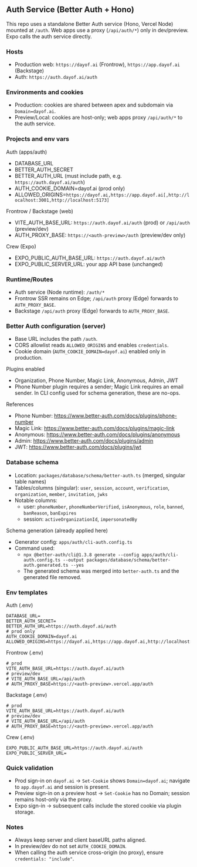 ## Auth Service (Better Auth + Hono)

This repo uses a standalone Better Auth service (Hono, Vercel Node) mounted at `/auth`. Web apps use a proxy (`/api/auth/*`) only in dev/preview. Expo calls the auth service directly.

### Hosts

- Production web: `https://dayof.ai` (Frontrow), `https://app.dayof.ai` (Backstage)
- Auth: `https://auth.dayof.ai/auth`

### Environments and cookies

- Production: cookies are shared between apex and subdomain via `Domain=dayof.ai`.
- Preview/Local: cookies are host-only; web apps proxy `/api/auth/*` to the auth service.

### Projects and env vars

Auth (apps/auth)

- DATABASE_URL
- BETTER_AUTH_SECRET
- BETTER_AUTH_URL (must include path, e.g. `https://auth.dayof.ai/auth`)
- AUTH_COOKIE_DOMAIN=dayof.ai (prod only)
- ALLOWED_ORIGINS=`https://dayof.ai,https://app.dayof.ai[,http://localhost:3001,http://localhost:5173]`

Frontrow / Backstage (web)

- VITE_AUTH_BASE_URL: `https://auth.dayof.ai/auth` (prod) or `/api/auth` (preview/dev)
- AUTH_PROXY_BASE: `https://<auth-preview>/auth` (preview/dev only)

Crew (Expo)

- EXPO_PUBLIC_AUTH_BASE_URL: `https://auth.dayof.ai/auth`
- EXPO_PUBLIC_SERVER_URL: your app API base (unchanged)

### Runtime/Routes

- Auth service (Node runtime): `/auth/*`
- Frontrow SSR remains on Edge; `/api/auth` proxy (Edge) forwards to `AUTH_PROXY_BASE`.
- Backstage `/api/auth` proxy (Edge) forwards to `AUTH_PROXY_BASE`.

### Better Auth configuration (server)

- Base URL includes the path `/auth`.
- CORS allowlist reads `ALLOWED_ORIGINS` and enables `credentials`.
- Cookie domain (`AUTH_COOKIE_DOMAIN=dayof.ai`) enabled only in production.

Plugins enabled

- Organization, Phone Number, Magic Link, Anonymous, Admin, JWT
- Phone Number plugin requires a sender; Magic Link requires an email sender. In CLI config used for schema generation, these are no-ops.

References

- Phone Number: https://www.better-auth.com/docs/plugins/phone-number
- Magic Link: https://www.better-auth.com/docs/plugins/magic-link
- Anonymous: https://www.better-auth.com/docs/plugins/anonymous
- Admin: https://www.better-auth.com/docs/plugins/admin
- JWT: https://www.better-auth.com/docs/plugins/jwt

### Database schema

- Location: `packages/database/schema/better-auth.ts` (merged, singular table names)
- Tables/columns (singular): `user`, `session`, `account`, `verification`, `organization`, `member`, `invitation`, `jwks`
- Notable columns:
  - user: `phoneNumber`, `phoneNumberVerified`, `isAnonymous`, `role`, `banned`, `banReason`, `banExpires`
  - session: `activeOrganizationId`, `impersonatedBy`

Schema generation (already applied here)

- Generator config: `apps/auth/cli-auth.config.ts`
- Command used:
  - `npx @better-auth/cli@1.3.8 generate --config apps/auth/cli-auth.config.ts --output packages/database/schema/better-auth.generated.ts --yes`
  - The generated schema was merged into `better-auth.ts` and the generated file removed.

### Env templates

Auth (.env)

```
DATABASE_URL=
BETTER_AUTH_SECRET=
BETTER_AUTH_URL=https://auth.dayof.ai/auth
# prod only
AUTH_COOKIE_DOMAIN=dayof.ai
ALLOWED_ORIGINS=https://dayof.ai,https://app.dayof.ai,http://localhost:3001,http://localhost:5173
```

Frontrow (.env)

```
# prod
VITE_AUTH_BASE_URL=https://auth.dayof.ai/auth
# preview/dev
# VITE_AUTH_BASE_URL=/api/auth
# AUTH_PROXY_BASE=https://<auth-preview>.vercel.app/auth
```

Backstage (.env)

```
# prod
VITE_AUTH_BASE_URL=https://auth.dayof.ai/auth
# preview/dev
# VITE_AUTH_BASE_URL=/api/auth
# AUTH_PROXY_BASE=https://<auth-preview>.vercel.app/auth
```

Crew (.env)

```
EXPO_PUBLIC_AUTH_BASE_URL=https://auth.dayof.ai/auth
EXPO_PUBLIC_SERVER_URL=
```

### Quick validation

- Prod sign-in on `dayof.ai` → `Set-Cookie` shows `Domain=dayof.ai`; navigate to `app.dayof.ai` and session is present.
- Preview sign-in on a preview host → `Set-Cookie` has no Domain; session remains host-only via the proxy.
- Expo sign-in → subsequent calls include the stored cookie via plugin storage.

### Notes

- Always keep server and client baseURL paths aligned.
- In preview/dev do not set `AUTH_COOKIE_DOMAIN`.
- When calling the auth service cross-origin (no proxy), ensure `credentials: "include"`.
